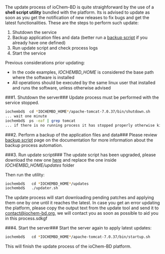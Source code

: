 The update process of ioChem-BD is quite straighforward by the use of a **shell script  utility**  bundled with the platform. Its is advised to update as soon as you get the notification of new releases to fix bugs and get the latest functionalities. 
These are the steps to perform such update:
   1. Shutdown the service
   2. Backup application files and data (better run a [backup script](https://documentation.iochem-bd.org/backup-policy.html) if you already have one defined)
   3. Run update script and check process logs 
   4. Start the service


Previous considerations prior updating:
  * In the code examples,  *IOCHEMBD_HOME* is considered the base path where the software is installed 
  * All operations should be executed by the same linux user that installed and runs the software, unless otherwise advised

###1. Shutdown the server### 
Update process must be performed with the service stopped.

```bash
iochembd$  cd *IOCHEMBD_HOME*/apache-tomcat-7.0.37/bin/shutdown.sh
... wait one minute
iochembd$  ps -eaf | grep tomcat
... if there is no running process it has stopped properly otherwise kill the process
```

###2. Perform a backup of the application files and data###
Please review [backup script](https://documentation.iochem-bd.org/backup-policy.html) page on the documentation for more information about the backup process automation.

###3. Run update script###
The update script has been upgraded, please download the new one [here](/files/updater.sh) and replace the one inside  *IOCHEMBD_HOME/updates* folder

Then run the utility:
```bash
iochembd$   cd *IOCHEMBD_HOME*/updates
iochembd$   ./updater.sh
```

The update process will start downloading pending patches and applying them one by one until it reaches the latest. 
In case you get an error updating the platform, please copy the output text from the update tool and send it to contact@iochem-bd.org, we will contact you as soon as possible to aid you in this process.sdkgf

###4. Start the server###
Start the server again to apply latest updates:
```bash
iochembd$   cd *IOCHEMBD_HOME*/apache-tomcat-7.0.37/bin/startup.sh
```
This will finish the update process of the ioChem-BD platform.